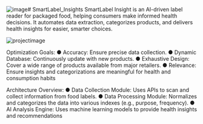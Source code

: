 ![image](https://github.com/user-attachments/assets/92115604-0a24-4dde-b432-ed3c1a8a4edb)# SmartLabel_Insights
SmartLabel Insight is an AI-driven label reader for packaged food, helping consumers make informed health decisions. It automates data extraction, categorizes products, and delivers health insights for easier, smarter choices.

![projectimage](https://github.com/user-attachments/assets/8c6f8699-2c01-427e-af27-b76ce57d6791)


Optimization Goals:
● Accuracy: Ensure precise data collection.
● Dynamic Database: Continuously update with new 
products.
● Exhaustive Design: Cover a wide range of products 
available from major retailers.
● Relevance: Ensure insights and categorizations are 
meaningful for health and consumption habits

Architecture Overview:
● Data Collection Module: Uses APIs to scan and collect 
information from food labels.
● Data Processing Module: Normalizes and categorizes the 
data into various indexes (e.g., purpose, frequency).
● AI Analysis Engine: Uses machine learning models to 
provide health insights and recommendations
